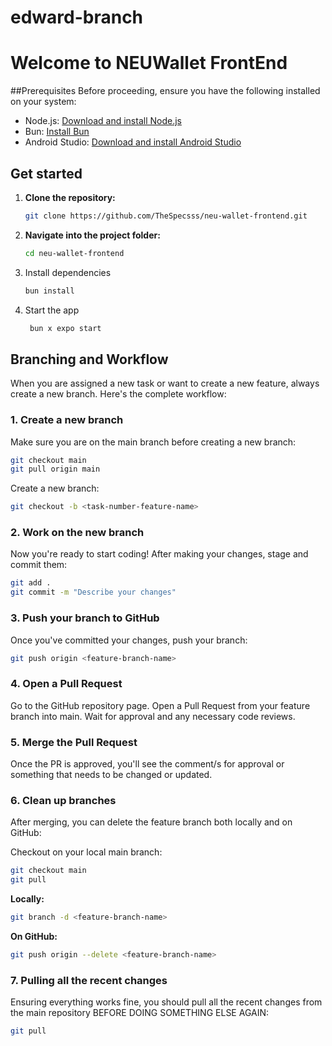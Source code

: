 # edward-branch

# Welcome to NEUWallet FrontEnd

##Prerequisites
Before proceeding, ensure you have the following installed on your system:

- Node.js: [Download and install Node.js](https://nodejs.org)
- Bun: [Install Bun](https://bun.sh/)
- Android Studio: [Download and install Android Studio](https://developer.android.com/studio)

## Get started

1. **Clone the repository:**
   ```bash
   git clone https://github.com/TheSpecsss/neu-wallet-frontend.git
   ```
2. **Navigate into the project folder:**
   ```bash
   cd neu-wallet-frontend
   ```
3. Install dependencies

   ```bash
   bun install
   ```

4. Start the app

   ```bash
    bun x expo start
   ```

## Branching and Workflow

When you are assigned a new task or want to create a new feature, always create a new branch. Here's the complete workflow:

### 1. Create a new branch

Make sure you are on the main branch before creating a new branch:

```bash
git checkout main
git pull origin main
```

Create a new branch:

```bash
git checkout -b <task-number-feature-name>
```

### 2. Work on the new branch

Now you're ready to start coding! After making your changes, stage and commit them:

```bash
git add .
git commit -m "Describe your changes"
```

### 3. Push your branch to GitHub

Once you've committed your changes, push your branch:

```bash
git push origin <feature-branch-name>
```

### 4. Open a Pull Request

Go to the GitHub repository page. Open a Pull Request from your feature branch into main. Wait for approval and any necessary code reviews.

### 5. Merge the Pull Request

Once the PR is approved, you'll see the comment/s for approval or something that needs to be changed or updated.

### 6. Clean up branches

After merging, you can delete the feature branch both locally and on GitHub:

Checkout on your local main branch:

```bash
git checkout main
git pull
```

**Locally:**

```bash
git branch -d <feature-branch-name>
```

**On GitHub:**

```bash
git push origin --delete <feature-branch-name>
```

### 7. Pulling all the recent changes

Ensuring everything works fine, you should pull all the recent changes from the main repository BEFORE DOING SOMETHING ELSE AGAIN:

```bash
git pull
```
